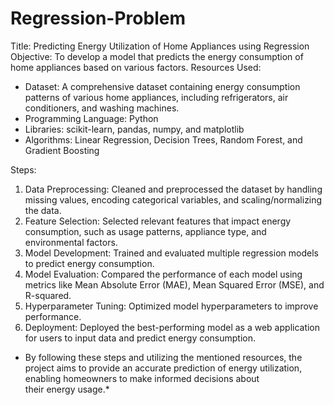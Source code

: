 # Regression-Problem
Title: Predicting Energy Utilization of Home Appliances using Regression  
Objective: To develop a model that predicts the energy consumption of home appliances based on various factors.
Resources Used:

- Dataset: A comprehensive dataset containing energy consumption patterns of various home appliances, including refrigerators, air conditioners, and washing machines.
- Programming Language: Python
- Libraries: scikit-learn, pandas, numpy, and matplotlib
- Algorithms: Linear Regression, Decision Trees, Random Forest, and Gradient Boosting

Steps:

1. Data Preprocessing: Cleaned and preprocessed the dataset by handling missing values, encoding categorical variables, and scaling/normalizing the data.
2. Feature Selection: Selected relevant features that impact energy consumption, such as usage patterns, appliance type, and environmental factors.
3. Model Development: Trained and evaluated multiple regression models to predict energy consumption.
4. Model Evaluation: Compared the performance of each model using metrics like Mean Absolute Error (MAE), Mean Squared Error (MSE), and R-squared.
5. Hyperparameter Tuning: Optimized model hyperparameters to improve performance.
6. Deployment: Deployed the best-performing model as a web application for users to input data and predict energy consumption.

* By following these steps and utilizing the mentioned resources, the project aims to provide an accurate prediction of energy utilization, enabling homeowners to make informed decisions about their energy usage.*
